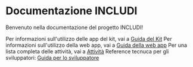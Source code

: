 # Documentazione INCLUDI

Benvenuto nella documentazione del progetto INCLUDI!

Per informazioni sull'utilizzo delle app del kit, vai a [Guida del Kit](guide-kit/gettingstarted.md)
Per informazioni sull'utilizzo della web app, vai a [Guida della web app](guide-webapp/signup-teachers.md)
Per una lista completa delle attività, vai a [Attività](activities/activities-mobile.md)
Reference tecnuca per gli sviluppatori: [Guida per lo sviluppatore](tech-docs/gettingstarted-kit.md)
